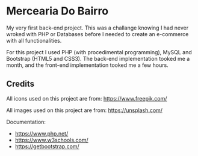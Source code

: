 # Mercearia Do Bairro
My very first back-end project. This was a challange knowing I had never wroked with PHP or Databases before I needed to create an e-commerce with all functionalities.

For this project I used PHP (with procedimental programming), MySQL and Bootstrap (HTML5 and CSS3). The back-end implementation tooked me a month, and the front-end implementation tooked me a few hours. 

## Credits

All icons used on this project are from: https://www.freepik.com/

All images used on this project are from: https://unsplash.com/

Documentation:
- https://www.php.net/
- https://www.w3schools.com/
- https://getbootstrap.com/
